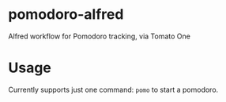 # pomodoro-alfred
Alfred workflow for Pomodoro tracking, via Tomato One

# Usage
Currently supports just one command: `pomo` to start a pomodoro.
